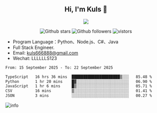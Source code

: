 <h2 align="center"> Hi, I'm Kuls 👋 </h2>
<p align="center">
    <p align="center">
        <img src=" https://avatars.githubusercontent.com/u/42165104?s=460&u=5c7fbf0bce7d4b38a15a44676e6f64b529e47598&v=4"/>
    </p>
    <p align="center">
      <img src="https://img.shields.io/github/stars/hellokuls?style=social" alt="Github stars" />
      <img src="https://img.shields.io/github/followers/hellokuls?style=social" alt="Github followers" />
      <img src="https://visitor-badge.glitch.me/badge?page_id=hellokuls.readme" alt="vistors" />
    </p>
</p>

- Program Language：Python、Node.js、C#、Java
- Full Stack Engineer.
- Email: kuls666888@gmail.com
- Wechat: LLLLLLS123

<!--START_SECTION:waka-->

```txt
From: 15 September 2025 - To: 22 September 2025

TypeScript   16 hrs 36 mins  █████████████████████▒░░░   85.48 %
Python       1 hr 20 mins    █▓░░░░░░░░░░░░░░░░░░░░░░░   06.90 %
JavaScript   1 hr 6 mins     █▒░░░░░░░░░░░░░░░░░░░░░░░   05.71 %
CSV          16 mins         ▒░░░░░░░░░░░░░░░░░░░░░░░░   01.41 %
JSON         3 mins          ░░░░░░░░░░░░░░░░░░░░░░░░░   00.27 %
```

<!--END_SECTION:waka-->

![info](https://github-readme-stats.vercel.app/api?username=hellokuls&show_icons=true&count_private=true&hide=prs&theme=default_repocard)


